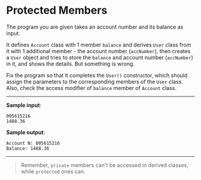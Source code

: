 # Protected Members

The program you are given takes an account number and its balance as input.

It defines `Account` class with 1 member `balance` and derives `User` class from it with 1 additional member - the account number (`accNumber`), then creates a `User` object and tries to store the `balance` and account number (`accNumber`) in it, and shows the details. But something is wrong.

Fix the program so that it completes the `User()` constructor, which should assign the parameters to the corresponding members of the `User` class. Also, check the access modifier of `balance` member of `Account` class.

---

**Sample input**:  
```
005615216
1488.36
```

**Sample output**:  
```
Account N: 005615216
Balance: 1488.36
```

---

>Remember, `private` members can't be accessed in derived classes, while `protected` ones can.

